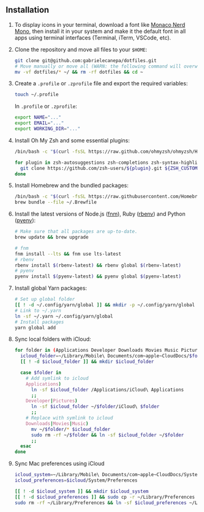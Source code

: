 ## Installation

1. To display icons in your terminal, download a font like [Monaco Nerd Mono](https://github.com/Karmenzind/monaco-nerd-fonts/blob/master/fonts/Monaco%20Nerd%20Font%20Complete%20Mono.ttf?raw=true), then install it in your system and make it the default font in all apps using terminal interfaces (Terminal, iTerm, VSCode, etc).

2. Clone the repository and move all files to your `$HOME`:

    ```sh
    git clone git@github.com:gabrielecanepa/dotfiles.git
    # Move manually or move all (WARN: the following command will overwrite any existing file)
    mv -vf dotfiles/* ~/ && rm -rf dotfiles && cd ~
    ```

3. Create a `.profile` or `.zprofile` file and export the required variables:

    ```sh
    touch ~/.profile
    ```

    In `.profile` or `.zprofile`:

    ```sh
    export NAME="..."
    export EMAIL="..."
    export WORKING_DIR="..."
    ```

4. Install Oh My Zsh and some essential plugins:

    ```sh
    /bin/bash -c "$(curl -fsSL https://raw.github.com/ohmyzsh/ohmyzsh/HEAD/tools/install.sh)"

    for plugin in zsh-autosuggestions zsh-completions zsh-syntax-highlighting; do
      git clone https://github.com/zsh-users/${plugin}.git ${ZSH_CUSTOM:-~/.oh-my-zsh/custom}/plugins/${plugin}
    done
    ```

1. Install Homebrew and the bundled packages:

    ```sh
    /bin/bash -c "$(curl -fsSL https://raw.githubusercontent.com/Homebrew/install/HEAD/install.sh)"
    brew bundle --file ~/.Brewfile
    ```

6. Install the latest versions of Node.js ([fnm](https://github.com/Schniz/fnm)), Ruby ([rbenv](https://github.com/rbenv/rbenv)) and Python ([pyenv](https://github.com/pyenv/pyenv)):

    ```sh
    # Make sure that all packages are up-to-date.
    brew update && brew upgrade

    # fnm
    fnm install --lts && fnm use lts-latest
    # rbenv
    rbenv install $(rbenv-latest) && rbenv global $(rbenv-latest)
    # pyenv
    pyenv install $(pyenv-latest) && pyenv global $(pyenv-latest)
    ```

7. Install global Yarn packages:

    ```sh
    # Set up global folder
    [[ ! -d ~/.config/yarn/global ]] && mkdir -p ~/.config/yarn/global
    # Link to ~/.yarn
    ln -sf ~/.yarn ~/.config/yarn/global
    # Install packages
    yarn global add
    ```

8. Sync local folders with iCloud:

    ```sh
    for folder in (Applications Developer Downloads Movies Music Pictures); do
      icloud_folder=~/Library/Mobile\ Documents/com~apple~CloudDocs/$folder
      [[ ! -d $icloud_folder ]] && mkdir $icloud_folder

      case $folder in
        # Add symlink to icloud
        Applications)
          ln -sf $icloud_folder /Applications/iCloud\ Applications
          ;;
        Developer|Pictures)
          ln -sf $icloud_folder ~/$folder/iCloud\ $folder
          ;;
        # Replace with symlink to icloud
        Downloads|Movies|Music)
          mv ~/$folder/* $icloud_folder
          sudo rm -rf ~/$folder && ln -sf $icloud_folder ~/$folder
          ;;
      esac
    done
    ```

9. Sync Mac preferences using iCloud

    ```sh
    icloud_system=~/Library/Mobile\ Documents/com~apple~CloudDocs/System/Preferences
    icloud_preferences=$icloud/System/Preferences

    [[ ! -d $icloud_system ]] && mkdir $icloud_system
    [[ ! -d $icloud_preferences ]] && sudo cp -r ~/Library/Preferences $icloud_preferences
    sudo rm -rf ~/Library/Preferences && ln -sf $icloud_preferences ~/Library/Preferences
    ```
